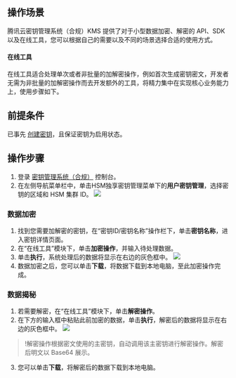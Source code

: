 ## 操作场景
腾讯云密钥管理系统（合规）KMS 提供了对于小型数据加密、解密的 API、SDK 以及在线工具，您可以根据自己的需要以及不同的场景选择合适的使用方式。


#### 在线工具
在线工具适合处理单次或者非批量的加解密操作，例如首次生成密钥密文，开发者无需为非批量的加解密操作而去开发额外的工具，将精力集中在实现核心业务能力上，使用步骤如下。

## 前提条件
已事先 [创建密钥](https://cloud.tencent.com/document/product/573/74716)，且保证密钥为启用状态。

## 操作步骤
1. 登录 [密钥管理系统（合规）](https://console.cloud.tencent.com/kms2) 控制台。
2. 在左侧导航菜单栏中，单击HSM独享密钥管理菜单下的**用户密钥管理**，选择密钥的区域和 HSM 集群 ID。
![](https://qcloudimg.tencent-cloud.cn/raw/c6af8016a3daa928cafb01b50cdbcfe1.png)

### 数据加密
1. 找到您需要加解密的密钥，在“密钥ID/密钥名称”操作栏下，单击**密钥名称**，进入密钥详情页面。
2. 在“在线工具”模块下，单击**加密操作**，并输入待处理数据。
3. 单击**执行**，系统处理后的数据将显示在右边的灰色框中。
![](https://qcloudimg.tencent-cloud.cn/raw/dc8a3759b717c174343d55a88d30ec2e.png)
4. 数据加密之后，您可以单击**下载**，将数据下载到本地电脑，至此加密操作完成。

### 数据揭秘 
1. 若需要解密，在“在线工具”模块下，单击**解密操作**。
2. 在下方的输入框中粘贴此前加密的数据，单击**执行**，解密后的数据将显示在右边的灰色框中。
    ![](https://qcloudimg.tencent-cloud.cn/raw/f3f817c268d73cbbc01b6837516ad3e7.png)
>!解密操作根据密文使用的主密钥，自动调用该主密钥进行解密操作。解密后明文以 Base64 展示。
>
3. 您可以单击**下载**，将解密后的数据下载到本地电脑。
